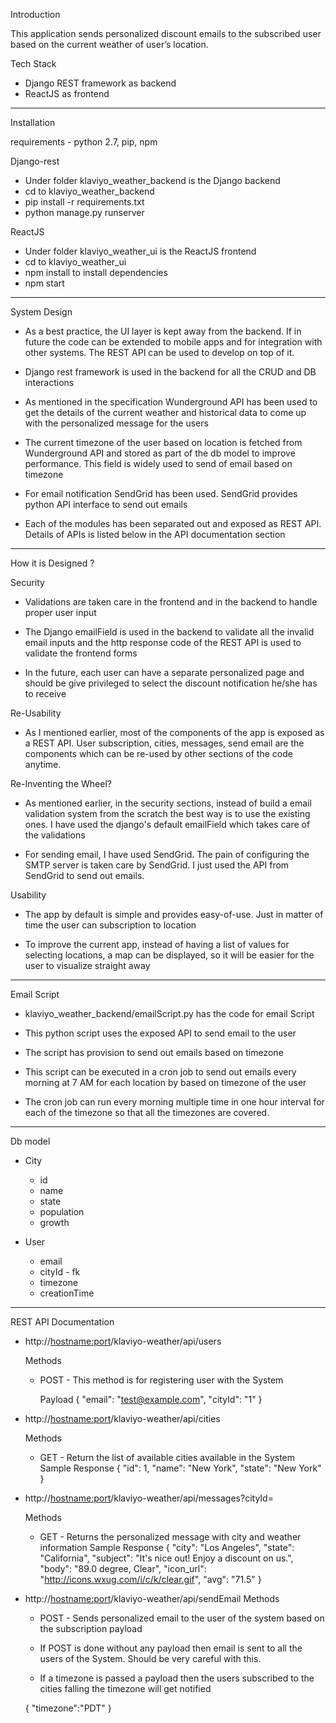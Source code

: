Introduction

This application sends personalized discount emails to the subscribed user based on the current weather of user’s location.


Tech Stack

- Django REST framework as backend
- ReactJS as frontend

-----------------------------------------------------------------------------------------------
Installation

requirements - python 2.7, pip, npm

Django-rest
- Under folder klaviyo_weather_backend is the Django backend
- cd to klaviyo_weather_backend
- pip install -r requirements.txt
- python manage.py runserver

ReactJS
- Under folder klaviyo_weather_ui is the ReactJS frontend
- cd to klaviyo_weather_ui
- npm install to install dependencies
- npm start
-----------------------------------------------------------------------------------------------

System Design

- As a best practice, the UI layer is kept away from the backend. If in future the code can be extended to mobile apps and for integration with other systems. The REST API can be used to develop on top of it.

- Django rest framework is used in the backend for all the CRUD and DB interactions

- As mentioned in the specification Wunderground API has been used to get the details of the current weather and historical data to come up with the personalized message for the users

- The current timezone of the user based on location is fetched from Wunderground API and stored as part of the db model to improve performance. This field is widely used to send of email based on timezone

- For email notification SendGrid has been used. SendGrid provides python API interface to send out emails

- Each of the modules has been separated out and exposed as  REST API. Details of APIs is listed below in   the API documentation section


-----------------------------------------------------------------------------------------------

How it is Designed ?

Security

- Validations are taken care in the frontend and in the backend to handle proper user input

- The Django emailField is used in the backend to validate all the invalid email inputs and the http response code of the REST API is used to validate the frontend forms

- In the future, each user can have a separate personalized page and should be give privileged to select the discount notification he/she has to receive

Re-Usability

- As I mentioned earlier, most of the components of the app is exposed as a REST API. User subscription, cities, messages, send email are the components which can be re-used by other sections of the code anytime.

Re-Inventing the Wheel?

- As mentioned earlier, in the security sections, instead of build a email validation system from the scratch the best way is to use the existing ones. I have used the django's default emailField which takes care of the validations

- For sending email, I have used SendGrid. The pain of configuring the SMTP server is taken care by SendGrid. I just used the API from SendGrid to send out emails.

Usability

- The app by default is simple and provides easy-of-use. Just in matter of time the user can subscription to location

- To improve the current app, instead of having a list of values for selecting locations, a map can be displayed, so it will be easier for the user to visualize straight away

-----------------------------------------------------------------------------------------------

Email Script

- klaviyo_weather_backend/emailScript.py has the code for email Script
- This python script uses the exposed API to send email to the user
- The script has provision to send out emails based on timezone
- This script can be executed in a cron job to send out emails every morning at 7 AM for each location by based on timezone of the user

- The cron job can run every morning multiple time in one hour interval for each of the timezone so that all the timezones are covered.

-----------------------------------------------------------------------------------------------
Db model

- City
    - id
    - name
    - state
    - population
    - growth

- User
  - email
  - cityId - fk
  - timezone
  - creationTime

-----------------------------------------------------------------------------------------------
REST API Documentation

- http://<hostname:port>/klaviyo-weather/api/users

  Methods
    - POST - This method is for registering user with the System

      Payload
      {
        "email": "test@example.com",
        "cityId": "1"
      }

- http://<hostname:port>/klaviyo-weather/api/cities

  Methods
    - GET - Return the list of available cities available in the System
    Sample Response
    {
        "id": 1,
        "name": "New York",
        "state": "New York"
    }

- http://<hostname:port>/klaviyo-weather/api/messages?cityId=<id>

  Methods
  - GET - Returns the personalized message with city and weather information
    Sample Response
    {
      "city": "Los Angeles",
      "state": "California",
      "subject": "It's nice out! Enjoy a discount on us.",
      "body": "89.0 degree, Clear",
      "icon_url": "http://icons.wxug.com/i/c/k/clear.gif",
      "avg": "71.5"
    }

- http://<hostname:port>/klaviyo-weather/api/sendEmail
  Methods
  - POST - Sends personalized email to the user of the system based on the subscription
  payload
   - If POST is done without any payload then email is sent to all the users of the System. Should
     be very careful with this.

   - If a timezone is passed a payload then the users subscribed to the cities falling the timezone
     will get notified

    {
      "timezone":"PDT"
    }
